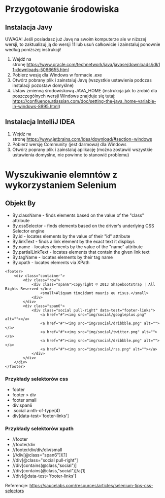 # Przygotowanie środowiska

## Instalacja Javy
 UWAGA! Jeśli posiadasz już Javę na swoim komputerze ale w niższej wersji, to zaktualizuj ją do wersji 11 lub usuń całkowicie i zainstaluj ponownie według poniższej instrukcji!
 
 1. Wejdź na stronę https://www.oracle.com/technetwork/java/javase/downloads/jdk11-downloads-5066655.html
 2. Pobierz wesję dla Windows w formacie .exe
 3. Otwórz pobrany plik i zainstaluj Javę (wszystkie ustawienia podczas instalacji pozostaw domyślne)
 4. Ustaw zmienną środowiskową JAVA_HOME (instrukcja jak to zrobić dla poszczególnych wersji Windows znajduje się tutaj: https://confluence.atlassian.com/doc/setting-the-java_home-variable-in-windows-8895.html)
 
## Instalacja IntelliJ IDEA
 1. Wejdź na stronę https://www.jetbrains.com/idea/download/#section=windows
 2. Pobierz wersję Community (jest darmowa) dla Windows
 3. Otwórz poprany plik i zainstaluj aplikację (można zostawić wszystkie ustawienia domyślne, nie powinno to stanowić problemu)

# Wyszukiwanie elemntów z wykorzystaniem Selenium 

## Objekt By

* By.className - finds elements based on the value of the "class" attribute 
* By.cssSelector - finds elements based on the driver's underlying CSS Selector engine
* By.id - locates elements by the value of their "id" attribute
* By.linkText - finds a link element by the exact text it displays
* By.name - locates elements by the value of the "name" attribute
* By.partialLinkText - locates elements that contain the given link text
* By.tagName - locates elements by their tag name
* By.xpath - locates elements via XPath

```
<footer>
	<div class="container">
		<div class="row">
			<div class="span6">Copyright © 2013 Shapebootstrap | All Rights Reserved </br>
				<small>Aliquam tincidunt mauris eu risus.</small>
			<div>
		</div>
		<div class="span6">
			<div class="social pull-right" data-test="footer-links">
				<a href="#"><img src="img/social/googleplus.png" alt=""></a>
				<a href="#"><img src="img/social/dribbble.png" alt=""></a>
				<a href="#"><img src="img/social/twitter.png" alt=""></a>
				<a href="#"><img src="img/social/dribbble.png" alt=""></a>
				<a href="#"><img src="img/social/rss.png" alt=""></a>
			</div>
		</div>
	</div>
</footer>
```  

### Przykłady selektorów css
* footer
* footer > div
* footer small
* div.span6
* .social a:nth-of-type(4)
* div[data-test='footer-links']

### Przykłady selektorów xpath
* //footer
* //footer/div
* //footer/div/div/div/small
* (//div[@class="span6"])[1]
* //div[@class="social pull-right"]
* //div[contains(@class,"social")]
* //div[contains(@class,"social")]/a[1]
* //div[@data-test='footer-links']

Referencje: https://saucelabs.com/resources/articles/selenium-tips-css-selectors
